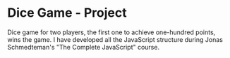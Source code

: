 # Dice Game - Project

Dice game for two players, the first one to achieve one-hundred points, wins the game.
I have developed all the JavaScript structure during Jonas Schmedteman's "The Complete JavaScript" course.
